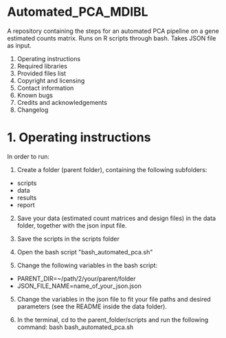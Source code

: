 # Automated_PCA_MDIBL
A repository containing the steps for an automated PCA pipeline on a gene estimated counts matrix. Runs on R scripts through bash. Takes JSON file as input.

1. Operating instructions
2. Required libraries
3. Provided files list
4. Copyright and licensing 
5. Contact information
6. Known bugs
7. Credits and acknowledgements
8. Changelog

# 1. Operating instructions

In order to run:

1. Create a folder (parent folder), containing the following subfolders:
- scripts
- data
- results
- report

2. Save your data (estimated count matrices and design files) in the data folder, together with the json input file.

3. Save the scripts in the scripts folder

4. Open the bash script "bash_automated_pca.sh"

5. Change the following variables in the bash script:
  - PARENT_DIR=~/path/2/your/parent/folder
  - JSON_FILE_NAME=name_of_your_json.json
  
 5. Change the variables in the json file to fit your file paths and desired parameters (see the README  inside the data folder).
  
 6. In the terminal, cd to the parent_folder/scripts and run the following command:
 bash bash_automated_pca.sh
